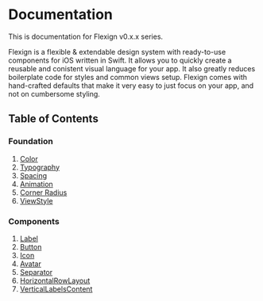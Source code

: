 # Documentation

This is documentation for Flexign v0.x.x series.

Flexign is a flexible & extendable design system with ready-to-use components for iOS written in Swift. It allows you to quickly create a reusable and conistent visual language for your app. It also greatly reduces boilerplate code for styles and common views setup. Flexign comes with hand-crafted defaults that make it very easy to just focus on your app, and not on cumbersome styling.

## Table of Contents

### Foundation

1. [Color](Color.md)
2. [Typography](Typography.md)
3. [Spacing](Spacing.md)
4. [Animation](Animation.md)
5. [Corner Radius](CornerRadius.md)
6. [ViewStyle](ViewStyle.md)

### Components

1. [Label](Label.md)
2. [Button](Button.md)
3. [Icon](Icon.md)
4. [Avatar](Avatar.md)
5. [Separator](Separator.md)
6. [HorizontalRowLayout](HorizontalRowLayout.md)
7. [VerticalLabelsContent](VerticalLabelsContent.md)
